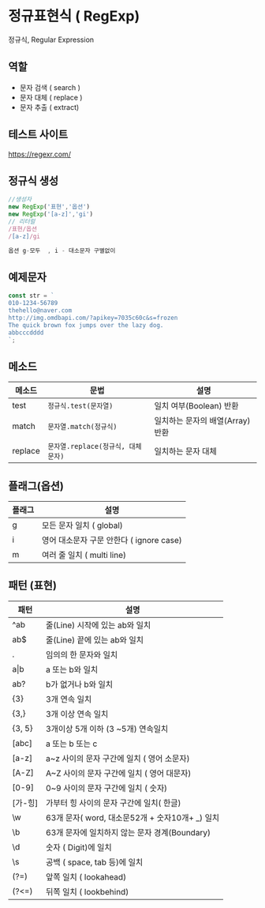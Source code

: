 # 정규표현식 ( RegExp)

정규식, Regular Expression

## 역할

- 문자 검색 ( search )
- 문자 대체 ( replace )
- 문자 추출 ( extract)

## 테스트 사이트

https://regexr.com/

## 정규식 생성
```js
//생성자
new RegExp('표현','옵션')
new RegExp('[a-z]','gi')
// 리터럴
/표현/옵션
/[a-z]/gi

옵션 g-모두  , i - 대소문자 구별없이
```

## 예제문자
```js
const str = `
010-1234-56789
thehello@naver.com
http://img.omdbapi.com/?apikey=7035c60c&s=frozen
The quick brown fox jumps over the lazy dog.
abbcccdddd
`;
```

## 메소드
메소드 | 문법 | 설명
--|--|--
test | `정규식.test(문자열)` | 일치 여부(Boolean) 반환
match | `문자열.match(정규식)` | 일치하는 문자의 배열(Array) 반환
replace | `문자열.replace(정규식, 대체문자)` | 일치하는 문자 대체

## 플래그(옵션)
플래그 | 설명
--|--
g | 모든 문자 일치 ( global)
i | 영어 대소문자 구문 안한다 ( ignore case)
m | 여러 줄 일치 ( multi line)

## 패턴 (표현)
패턴 | 설명
--|--
^ab   | 줄(Line) 시작에 있는 ab와 일치
ab$   | 줄(Line) 끝에 있는 ab와 일치
 .    | 임의의 한 문자와 일치
a\|b  | a 또는 b와 일치
ab?   | b가 없거나 b와 일치
{3}   | 3개 연속 일치
{3,}  | 3개 이상 연속 일치
{3, 5} | 3개이상 5개 이하 (3 ~5개) 연속일치
[abc]  | a 또는 b 또는 c
[a-z]  | a~z 사이의 문자 구간에 일치 ( 영어 소문자)
[A-Z]  | A~Z 사이의 문자 구간에 일치 ( 영어 대문자)
[0-9]  | 0~9 사이의 문자 구간에 일치 ( 숫자)
[가-힝] | 가부터 힝 사이의 문자 구간에 일치( 한글)
\w   | 63개 문자( word, 대소문52개 + 숫자10개+ _) 일치
\b   | 63개 문자에 일치하지 않는 문자 경계(Boundary)
\d   | 숫자 ( Digit)에 일치
\s   | 공백 ( space, tab 등)에 일치
(?=) | 앞쪽 일치 ( lookahead)
(?<=) | 뒤쪽 일치 ( lookbehind)